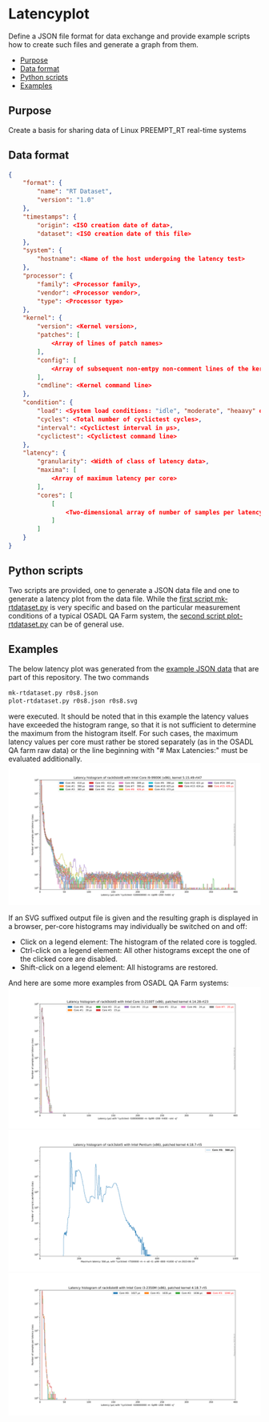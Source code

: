 # Latencyplot
Define a JSON file format for data exchange and provide example scripts how to create such files and generate a graph from them.

* [Purpose](#purpose)
* [Data format](#data-format)
* [Python scripts](#python-scripts)
* [Examples](#examples)

## Purpose
Create a basis for sharing data of Linux PREEMPT_RT real-time systems

## Data format
```json
{
    "format": {
        "name": "RT Dataset",
        "version": "1.0"
    },
    "timestamps": {
        "origin": <ISO creation date of data>,
        "dataset": <ISO creation date of this file>
    },
    "system": {
        "hostname": <Name of the host undergoing the latency test>
    },
    "processor": {
        "family": <Processor family>,
        "vendor": <Processor vendor>,
        "type": <Processor type>
    },
    "kernel": {
        "version": <Kernel version>,
        "patches": [
            <Array of lines of patch names>
        ],
        "config": [
            <Array of subsequent non-emtpy non-comment lines of the kernel configuration>
        ],
        "cmdline": <Kernel command line>
    },
    "condition": {
        "load": <System load conditions: "idle", "moderate", "heaavy" or "brute-force">,
        "cycles": <Total number of cyclictest cycles>,
        "interval": <Cyclictest interval in µs>,
        "cyclictest": <Cyclictest command line>
    },
    "latency": {
        "granularity": <Width of class of latency data>,
        "maxima": [
            <Array of maximum latency per core>
        ],
        "cores": [
            [
                <Two-dimensional array of number of samples per latency classes per core>
            ]
        ]
    }
}
```

## Python scripts
Two scripts are provided, one to generate a JSON data file and one to generate a latency plot from the data file. While the [first script mk-rtdataset.py](https://github.com/osadl/Latencyplot/blob/main/src/mk-rtdataset.py) is very specific and based on the particular measurement conditions of a typical OSADL QA Farm system, the [second script plot-rtdataset.py](https://github.com/osadl/Latencyplot/blob/main/src/plot-rtdataset.py) can be of general use.

## Examples
The below latency plot was generated from the [example JSON data](https://github.com/osadl/Latencyplot/blob/main/examples/r0s8.json) that are part of this repository. The two commands
```bash
mk-rtdataset.py r0s8.json
plot-rtdataset.py r0s8.json r0s8.svg
```

were executed. It should be noted that in this example the latency values have exceeded the histogram range, so that it is not sufficient to determine the maximum from the histogram itself. For such cases, the maximum latency values per core must rather be stored separately (as in the OSADL QA farm raw data) or the line beginning with "# Max Latencies:" must be evaluated additionally.
<img src="/examples/r0s8.svg" alt="Example latency plot of QA Farm system rack0slot8.osadl.org">

If an SVG suffixed output file is given and the resulting graph is displayed in a browser, per-core histograms may individually be switched on and off:
* Click on a legend element: The histogram of the related core is toggled.
* Ctrl-click on a legend element: All other histograms except the one of the clicked core are disabled.
* Shift-click on a legend element: All histograms are restored.

And here are some more examples from OSADL QA Farm systems:
<img src="/examples/r0s0.svg" alt="Example latency plot of QA Farm system rack0slot0.osadl.org">
<img src="/examples/r3s5.svg" alt="Example latency plot of QA Farm system rack3slot5.osadl.org">
<img src="/examples/r6s8.svg" alt="Example latency plot of QA Farm system rack6slot8.osadl.org">
